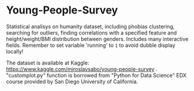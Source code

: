 # Young-People-Survey
Statistical analisys on humanity dataset, including phobias clustering, searching for outliers, finding correlations with a specified feature and height/weight/BMI distribution between genders. Includes many interactive fields. Remember to set variable 'running' to `1` to avoid dubble display locally!

The dataset is available at Kaggle: https://www.kaggle.com/miroslavsabo/young-people-survey .\
"customplot.py" function is borrowed from "Python for Data Science" EDX course provided by San Diego University of California.
